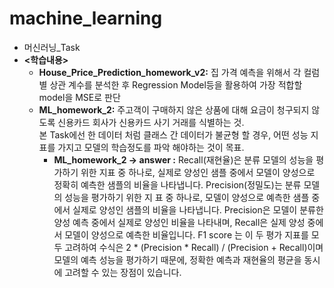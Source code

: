# machine_learning
- 머신러닝_Task<br>
- **<학습내용>** <br>
  - **House_Price_Prediction_homework_v2:** 집 가격 예측을 위해서 각 컬럼별 상관 계수를 분석한 후 Regression Model등을 활용하여 가장 적합할 model을 MSE로 판단
  - **ML_homework_2:** 주고객이 구매하지 않은 상품에 대해 요금이 청구되지 않도록 신용카드 회사가 신용카드 사기 거래를 식별하는 것. <br>
    본 Task에선  한 데이터 처럼 클래스 간 데이터가 불균형 할 경우, 어떤 성능 지표를 가지고 모델의 학습정도를 파악 해야하는 것이 목표.
    - **ML_homework_2 -> answer :** Recall(재현율)은 분류 모델의 성능을 평가하기 위한 지표 중 하나로, 실제로 양성인 샘플 중에서 모델이 양성으로 정확히 예측한 샘플의 비율을 나타냅니다. Precision(정밀도)는 분류 모델의 성능을 평가하기 위한 지        표 중 하나로, 모델이 양성으로 예측한 샘플 중에서 실제로 양성인 샘플의 비율을 나타냅니다. Precision은 모델이 분류한 양성 예측 중에서 실제로 양성인 비율을 나타내며, Recall은 실제 양성 중에서 모델이 양성으로 예측한 비율입니다. F1 score          는 이 두 평가 지표를 모두 고려하여 수식은 2 * (Precision * Recall) / (Precision + Recall)이며 모델의 예측 성능을 평가하기 때문에, 정확한 예측과 재현율의 평균을 동시에 고려할 수 있는 장점이 있습니다.

